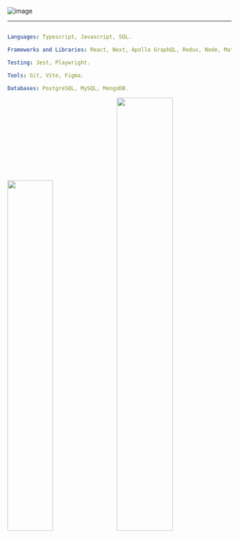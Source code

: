 ![image](https://github.com/icarodredd/icarodredd/assets/78151906/2792d05d-11a8-47aa-b39a-4c9c80e8b79a)

---

```yaml

Languages: Typescript, Javascript, SQL.

Frameworks and Libraries: React, Next, Apollo GraphQL, Redux, Node, MaterialUI, React Query, Styled Components, TailwindCSS, Bootstrap.

Testing: Jest, Playwright.

Tools: Git, Vite, Figma.

Databases: PostgreSQL, MySQL, MongoDB.
```

<div class='container'>
<img style="height: auto; width: 45%;" class="img" src="https://github-readme-stats.vercel.app/api?username=icarodredd&theme=dark"/>
&nbsp;
&nbsp;
<img style="height: auto; width: 50%;" class="img" src="https://github-readme-streak-stats.herokuapp.com?user=icarodredd&theme=dark&exclude_days=Sun%2CSat" />
</div>


